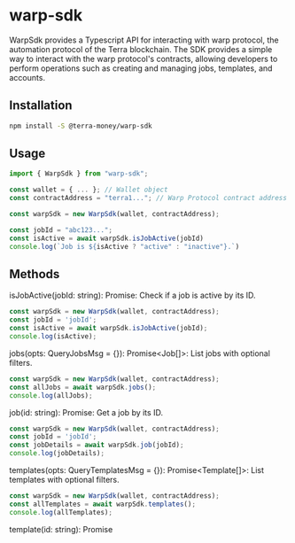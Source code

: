 # warp-sdk

WarpSdk provides a Typescript API for interacting with warp protocol, the automation protocol of the Terra blockchain. The SDK provides a simple way to interact with the warp protocol's contracts, allowing developers to perform operations such as creating and managing jobs, templates, and accounts.

## Installation

```bash
npm install -S @terra-money/warp-sdk
```


## Usage

```typescript
import { WarpSdk } from "warp-sdk";

const wallet = { ... }; // Wallet object
const contractAddress = "terra1..."; // Warp Protocol contract address

const warpSdk = new WarpSdk(wallet, contractAddress);

const jobId = "abc123...";
const isActive = await warpSdk.isJobActive(jobId)
console.log(`Job is ${isActive ? "active" : "inactive"}.`)
```
## Methods

isJobActive(jobId: string): Promise<boolean>: Check if a job is active by its ID.

```typescript
const warpSdk = new WarpSdk(wallet, contractAddress);
const jobId = 'jobId';
const isActive = await warpSdk.isJobActive(jobId);
console.log(isActive);
```

jobs(opts: QueryJobsMsg = {}): Promise<Job[]>: List jobs with optional filters.

```typescript
const warpSdk = new WarpSdk(wallet, contractAddress);
const allJobs = await warpSdk.jobs();
console.log(allJobs);
```

job(id: string): Promise<Job>: Get a job by its ID.

```typescript
const warpSdk = new WarpSdk(wallet, contractAddress);
const jobId = 'jobId';
const jobDetails = await warpSdk.job(jobId);
console.log(jobDetails);
```

templates(opts: QueryTemplatesMsg = {}): Promise<Template[]>: List templates with optional filters.

```typescript
const warpSdk = new WarpSdk(wallet, contractAddress);
const allTemplates = await warpSdk.templates();
console.log(allTemplates);
```

template(id: string): Promise<Template>: Get a template by its ID.

```typescript
const warpSdk = new WarpSdk(wallet, contractAddress);
const templateId = 'templateId';
const templateDetails = await warpSdk.template(templateId);
console.log(templateDetails);
```

simulateQuery(query: QueryRequestFor_String): Promise<object>: Simulate a query.

```typescript
const warpSdk = new WarpSdk(wallet, contractAddress);
const query = { ... };
const queryResult = await warpSdk.simulateQuery(query);
console.log(queryResult);
```

account(owner: string): Promise<Account>: Get an account by its owner.

```typescript
const warpSdk = new WarpSdk(wallet, contractAddress);
const accountId = 'accountId';
const accountDetails = await warpSdk.account(accountId);
console.log(accountDetails);
```

accounts(opts: QueryAccountsMsg): Promise<Account[]>: List accounts with optional filters.

```typescript
const warpSdk = new WarpSdk(wallet, contractAddress);
const allAccounts = await warpSdk.accounts();
console.log(allAccounts);
```

config(): Promise<Config>: Get the config of the Warp Protocol.

```typescript
const warpSdk = new WarpSdk(wallet, contractAddress);
const configInfo = await warpSdk.config();
console.log(configInfo);
```

createJob(sender: string, msg: CreateJobMsg): Promise<TxInfo>: Create a job.

```typescript
const warpSdk = new WarpSdk(wallet, contractAddress);

const msg = {
  ....,
  msgs: [...],
  reward: '1000000',
  condition: {
    and: [{
      expr: {
        string: {
          left: {
            value: 'val1',
          },
          op: 'eq',
          right: {
            value: 'val1',
          },
        },
      },
    }],
  },
};

const sender = 'sender address';
const job = await warpSdk.createJob(sender, msg);
console.log(job);
```

createJobSequence(sender: string, sequence: CreateJobMsg[]): Promise<TxInfo>: Create a sequence of jobs.

```typescript
const warpSdk = new WarpSdk(wallet, contractAddress);

const msg1 = {
  ...
  msgs: [...],
  reward: '1000000',
  condition: {
    and: [{
      expr: {
        string: {
          left: {
            value: 'val1',
          },
          op: 'eq',
          right: {
            value: 'val1',
          },
        },
      },
    }],
  }],
};

const msg2 = {
  ...,
  msgs: [...],
  reward: '1000000',
  condition: {
    and: [{
      expr: {
        string: {
          left: {
            value: 'val',
          },
          op: 'eq',
          right: {
            value: 'val2',
          },
        },
      },
    }],
  },
};

const sender = 'sender address';
const jobSequence = await warpSdk.createJobSequence(sender, [msg1, msg2]);
console.log(jobSequence);
```

deleteJob(sender: string, jobId: string): Promise<TxInfo>: Delete a job.

```typescript
const warpSdk = new WarpSdk(wallet, contractAddress);
const sender = 'sender address';

const jobId = 'abc123';
const response = await warpSdk.deleteJob(sender, jobId);
console.log(response);
```

updateJob(sender: string, msg: UpdateJobMsg): Promise<TxInfo>: Update a job.

```typescript
const warpSdk = new WarpSdk(wallet, contractAddress);
const sender = 'sender address';

const msg = { name: 'Updated Job Name', id: 'abc123' };
const response = await warpSdk.updateJob(sender, msg);
console.log(response);
```

executeJob(sender: string, jobId: string): Promise<TxInfo>: Execute a job.

```typescript
const warpSdk = new WarpSdk(wallet, contractAddress);
const sender = 'sender address';

const jobId = 'abc123';
const response = await warpSdk.executeJob(sender, jobId);
console.log(response);
```

evictJob(sender: string, jobId: string): Promise<TxInfo>: Evict a job.

```typescript
const warpSdk = new WarpSdk(wallet, contractAddress);
const sender = 'sender address';

const jobId = 'abc123';
const response = await warpSdk.evictJob(sender, jobId);
console.log(response);
```

submitTemplate(sender: string, msg: SubmitTemplateMsg): Promise<TxInfo>: Submit a template.

```typescript
const warpSdk = new WarpSdk(wallet, contractAddress);
const sender = 'sender address';

const msg = { name: 'Template 1', formatted_str: 'this is a template', vars: []};
const response = await sdk.submitTemplate(sender, msg);
console.log(response);
```

deleteTemplate(sender: string, templateId: string): Promise<TxInfo>: Delete a template.

```typescript
const warpSdk = new WarpSdk(wallet, contractAddress);
const sender = 'sender address';

const templateId = 'template_id';
const response = await sdk.deleteTemplate(sender, templateId);
console.log(response);
```

editTemplate(sender: string, msg: EditTemplateMsg): Promise<TxInfo>: Edit a template.

```typescript
const warpSdk = new WarpSdk(wallet, contractAddress);
const sender = 'sender address';

const msg = { name: 'Updated Template', id: 'template_id' };
const response = await warpSdk.editTemplate(sender, msg);
console.log(response);
```

createAccount(sender: string): Promise<TxInfo>

```typescript
const warpSdk = new WarpSdk(wallet, contractAddress);

const sender = 'sender address';
const account = await warpSdk.createAccount(sender);
console.log(account);
```